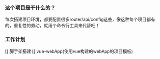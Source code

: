 ### 这个项目是干什么的？
每次搭建项目环境，都要配置很多router/api/config这些，像这种每个项目都有的，重复性的劳动，就用个命令行工具来代替吧！

### 工作计划

[] 脚手架搭建
[] vue-webApp(使用vue构建的webApp的项目模板)